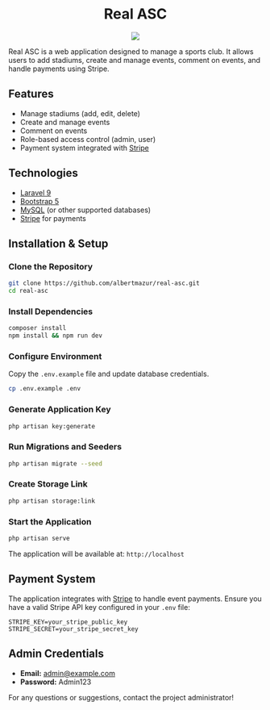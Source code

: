 <h1 align="center">Real ASC</h1>

<p align="center">
    <img src="storage/images/logo.ico"/>
</p>

Real ASC is a web application designed to manage a sports club. It allows users to add stadiums, create and manage events, comment on events, and handle payments using Stripe.

## Features
- Manage stadiums (add, edit, delete)
- Create and manage events
- Comment on events
- Role-based access control (admin, user)
- Payment system integrated with [Stripe](https://stripe.com/)

## Technologies
- [Laravel 9](https://laravel.com/)
- [Bootstrap 5](https://getbootstrap.com/)
- [MySQL](https://www.mysql.com/) (or other supported databases)
- [Stripe](https://stripe.com/) for payments

## Installation & Setup

### Clone the Repository
```bash
git clone https://github.com/albertmazur/real-asc.git
cd real-asc
```

### Install Dependencies
```bash
composer install
npm install && npm run dev
```

### Configure Environment
Copy the `.env.example` file and update database credentials.
```bash
cp .env.example .env
```

### Generate Application Key
```bash
php artisan key:generate
```

### Run Migrations and Seeders
```bash
php artisan migrate --seed
```

### Create Storage Link
```bash
php artisan storage:link
```

### Start the Application
```bash
php artisan serve
```

The application will be available at: `http://localhost`

## Payment System
The application integrates with [Stripe](https://stripe.com/) to handle event payments. Ensure you have a valid Stripe API key configured in your `.env` file:
```
STRIPE_KEY=your_stripe_public_key
STRIPE_SECRET=your_stripe_secret_key
```

## Admin Credentials
- **Email:** admin@example.com
- **Password:** Admin123

For any questions or suggestions, contact the project administrator!
